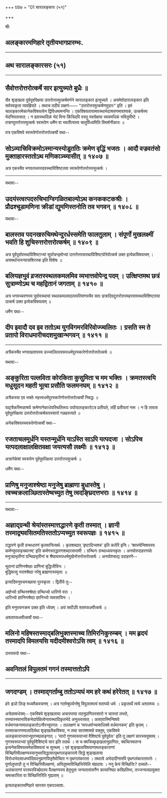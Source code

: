 +++
title = "01 सारालङ्कारः (५१)"

+++


श्रीः



## अलङ्कारमणिहारे तृतीयभागप्रारम्भः.

------------------------------------------------------------------------

## अथ सारालङ्कारसरः (५१)

------------------------------------------------------------------------



## सैवोत्तरोत्तरोत्कर्षे सार इत्युच्यते बुधैः ॥

सैव शृङ्खला पूर्वपूर्वापेक्षया उत्तरोत्तरमुत्कर्षवर्णने सारालङ्कार
इत्युच्यते । अयमेवोदारालङ्कार इति सर्वस्वकृता व्यवह्रियते । तथाच तदीयं
लक्षणं—— "उत्तरोत्तरमुत्कर्षणमुदारः" इति । इमं चालङ्कारमेकानेकविषयत्वेन
द्विविधमामनन्ति । एकविषयतायामवस्थाभेदाश्रयणमावश्यकं, उत्कर्षस्य
भेदनियतत्वात् । न ह्यवस्थादिकं भेदं विना किंचिदपि वस्तु स्वापेक्षया
स्वयमधिकं भवितुमीष्टे । तत्राप्युत्तरोत्तरमुत्कर्षः स्वरूपेण धर्मेण वा
भवतीत्यस्य चातुर्विध्यमिति विमर्शनीकारः ॥

तत्र एकविषये स्वरूपेणोत्तरोत्तरोत्कर्षो यथा--



## सोऽव्यात्त्रिविक्रमोऽस्मान्यस्योडुततिः क्रमेण वृद्धिं भजतः । आदौ वज्रवतंसो मुक्ताहारस्ततोऽथ मणिकाञ्च्यासीत् ॥ १४०७ ॥

अत्र एकस्यैव भगवतस्तत्तदवस्थाविशिष्टतया स्वरूपेणोत्तरोत्तरमुत्कर्षः ।

------------------------------------------------------------------------

यथावा--



## उदयंस्त्वत्पदरुचिभाग्विगळितबाल्योऽथ कनककटकश्रीः । प्रौढश्चूडामणिना क्रीडां द्युमणिस्तनोति तव भगवन् ॥ १४०८ ॥

यथावा--



## बालस्तव पदनखरुचिमथेन्दुरर्धस्समेति फालतुलाम् । संपूर्णो मुखलक्ष्मीं भवति हि शुचिरुत्तरोत्तरोत्कर्षम् ॥ १४०९ ॥

अत्र पूर्वपूर्वावस्थाविशिष्टाभ्यां सूर्याचन्द्रमोभ्यां
उत्तरोत्तरावस्थाविशिष्टयोरेवोत्कर्ष उक्त इत्येकविषयत्वम् ।
अयमर्थान्तरन्यासशिरस्क इति विशेषः ॥



## बलियज्ञभुवं व्रजतस्स्थलकमलमिव व्यभात्तवोपेन्द्र पदम् । उत्क्षिप्तमथ छत्रं सुत्राम्णोऽथ च महद्वितानं जगताम् ॥ १४१० ॥

अत्र भगवच्चरणस्य पूर्वावस्थायां स्थलकमलवदल्पपरिमाणस्यैव सतः
छत्रादिवदुत्तरोत्तरमहत्त्वावस्थाविशिष्टतया उत्कर्ष उक्त इत्येकविषयत्वम्
॥

धर्मेण यथा--



## दीप इवादौ दव इव ततोऽथ युगविगमरविरिवोज्ज्वलितः । ग्रसति स्म ते प्रतापो विराधमारीचदशमुखान्भगवन् ॥ १४११ ॥

------------------------------------------------------------------------

अत्रैकस्यैव भगवत्प्रतापस्य
उज्ज्वलितत्वरूपधर्मपुरस्कारेणोत्तरोत्तरोत्कर्षः ॥

यथावा--



## अङ्कुरिता पल्लविता कोरकिता कुसुमिता च मम भक्तिः । क्रमतस्त्वयि मधुसूदन महती भूत्वा प्रसौति फलमनघम् ॥ १४१२ ॥

अत्रैकस्या एव भक्तेः महत्त्वधर्मपुरस्कारेणोत्तरोत्तरोत्कर्षो निबद्धः ॥

यद्यत्रैकस्मिन्नाश्रये क्रमेणानेकाधेयस्थितिरूपः पर्यायालङ्कारोऽत्र
प्रतीयते, तर्हि प्रतीयतां नाम । न हि तावता पूर्वपूर्वापेक्षया
उत्तरोत्तरोत्कर्षरूपस्सारो गळहस्त्यते ॥

अनेकविषयस्स्वरूपेणोत्कर्षो यथा--



## रजताचलमूर्धनि यस्तन्मूर्धनि याऽस्ति साऽपि यत्पदजा । सोऽपिच यत्पदलाक्षालक्षितवक्षा जयत्यसौ लक्ष्मीः ॥ १४१३ ॥

अत्रानेकेषां स्वरूपेण पूर्वपूर्वापेक्षया उत्तरोत्तरमुत्कर्षः ॥

धर्मेण यथा--



## प्राणिषु मनुजाश्श्रेष्ठा मनुजेषु ब्राह्मणा बुधास्तेषु । त्वच्चक्रलाञ्छितास्तेष्वच्युत तेषु त्वदङ्घ्रिदत्तभराः ॥ १४१४ ॥

------------------------------------------------------------------------

यथावा--



## अज्ञाद्ग्रन्थी श्रेयांस्तस्मात्तद्धारणे कृती तस्मात् । ज्ञानी तस्माद्व्यवसितमतिस्ततोऽप्यच्युत स्वरूपज्ञः ॥ १४१५ ॥

तद्धारणे कृती ग्रन्थधारणं कृतवानित्यर्थः । कृतशब्दात् ‘इष्टादिभ्यश्च'
इति कर्तरि इनिः। ‘क्तस्येन्विषयस्य कर्मण्युपसङ्ख्यानम्’ इति
कर्मणस्तद्धारणशब्दात्सप्तमी । ग्रन्थिनः ग्रन्थाध्ययनकृतः ।
अनयोरुदाहरणयोः मनुजप्रभृतीनां ग्रन्थिप्रभृतीनां च
श्रैष्ठ्यरूपधर्ममुखेनोत्तरोत्तरोत्कर्षः । अनयोश्चाद्य उदाहरणे--

भूतानां प्राणिनश्रेष्ठाः प्राणिनां बुद्धिजीविनः ।  
बुद्धिमत्सु नराश्श्रेष्ठा नरेषु ब्राह्मणास्स्मृताः ॥

इत्यादिमनुवचनच्छाया पुरस्कृता । द्वितीये तु--

अज्ञेभ्यो ग्रन्थिनश्श्रेष्ठा ग्रन्थिभ्यो धारिणो वराः ।  
धारिभ्यो ज्ञानिनश्रेष्ठा ज्ञानिभ्यो व्यवसायिनः ।

इति मनुवचनक्रम उक्त इति ध्येयम् । अयं सर्वोऽपि श्लाघ्यधर्मोत्कर्षः ॥

अश्लाघ्यधर्मोत्कर्षो यथा--



## मलिनो महिषस्तस्माद्बलिभुक्तस्माच्च तिमिरनिकुरुम्बम् । मम हृदयं तस्मादपि विमलयसि यदीदमीश्वरोऽसि त्वम् ॥ १४१६ ॥

उभयरूपो यथा--



## अवनितलं विपुलतमं गगनं तस्मात्ततोऽपि

------------------------------------------------------------------------

## जगदण्डम् । तस्माद्गर्ताम्बु ततोऽप्यघं मम हरे कथं हरेरेतत् ॥ १४१७ ॥

हरेः हृञो लिङ् मध्यमैकवचनम् । अत्र गर्ताम्बुपर्यन्तेषु विपुलतमत्वं
श्लाघ्यो धर्मः । प्रकृतार्थे त्वघे अश्लाघ्यः ॥

अत्रेदमवधेयम्-- एकविषये शृङ्खलाया अचारुतया तदनुप्राणितस्सारो न चारुतां
लभते, तस्यास्स्वाभाविकभेदापेक्षित्वेनावस्थादिकृतभेदे अनुल्लासात् ।
अतएवास्मिन्विषये वर्धमानकनामालङ्कारोऽन्यैरभ्युपगतः । तल्लक्षणं च
‘रूपधर्माभ्यामाधिक्ये वर्धमानकम्’ इति कृतम् । तस्मात्कारणमालादिर्यथा
शृङ्खलैकविषया, न तथा सारश्शक्यो वक्तुम्, एकविषये
अलङ्कारान्तराभ्युपगमप्रसङ्गात् । ‘सारो गुणस्वरूपाभ्यां वैशिष्ट्ये
पूर्वपूर्वतः' इति तु लक्षणं सारस्ययुक्तम् । गुणस्वरूपाभ्यां
पूर्वपूर्ववैशिष्ट्ये सार इति तदर्थः । स च क्वचिच्छृङ्खलानुप्राणितः,
क्वचित्स्वतन्त्र इत्यनेकविषयत्वमेकविषयत्वं च सुस्थम् । एवं
शृङ्खलाविषयाणामलङ्काराणां
विच्छित्तिवैलक्षण्यस्यानुभवसिद्धत्वात्पृथगलङ्कारत्वे सिद्धे शृङ्खलाया
विरोधाभेदसाधर्म्यादिवदनुप्राणयितृतैवोचिता न पृथगलंकारता । तथात्वे
अभेदादीनामपि पृथगलंकारतापत्तेः । पूर्णालुप्तादौ तु न
विच्छित्तिवैलक्षण्यं, अपितूपमाविच्छित्तिरेवेति संप्रदायः । ननु केयं
विच्छित्तिः? उच्यते-- अलंकाराणां परस्परविच्छेदस्य वैलक्षण्यस्य हेतुभूता
जन्यतासंसर्गेण काव्यनिष्ठा कविप्रतिभा, तज्जन्यत्वप्रयुक्ता चमत्कारिता वा
विच्छित्तिरिति गृह्यताम् ॥

इत्यलङ्कारमणिहारे सारसर एकपञ्चाशः.

------------------------------------------------------------------------

